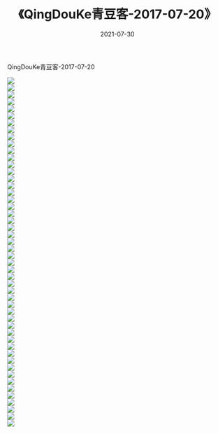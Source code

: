 ﻿---
layout: post
title:  《QingDouKe青豆客-2017-07-20》
date:   2021-07-30
img: http://img.660000.xyz/Sharelink/网络美图/2021/QingDouKe青豆客-2017-07-20/000.jpg
categories: [美女, 清纯, 唯美]
---

QingDouKe青豆客-2017-07-20

  ![](http://img.660000.xyz/Sharelink/网络美图/2021/QingDouKe青豆客-2017-07-20/001.jpg) <br> ![](http://img.660000.xyz/Sharelink/网络美图/2021/QingDouKe青豆客-2017-07-20/002.jpg) <br> ![](http://img.660000.xyz/Sharelink/网络美图/2021/QingDouKe青豆客-2017-07-20/003.jpg) <br> ![](http://img.660000.xyz/Sharelink/网络美图/2021/QingDouKe青豆客-2017-07-20/004.jpg) <br> ![](http://img.660000.xyz/Sharelink/网络美图/2021/QingDouKe青豆客-2017-07-20/005.jpg) <br> ![](http://img.660000.xyz/Sharelink/网络美图/2021/QingDouKe青豆客-2017-07-20/006.jpg) <br> ![](http://img.660000.xyz/Sharelink/网络美图/2021/QingDouKe青豆客-2017-07-20/007.jpg) <br> ![](http://img.660000.xyz/Sharelink/网络美图/2021/QingDouKe青豆客-2017-07-20/008.jpg) <br> ![](http://img.660000.xyz/Sharelink/网络美图/2021/QingDouKe青豆客-2017-07-20/009.jpg) <br> ![](http://img.660000.xyz/Sharelink/网络美图/2021/QingDouKe青豆客-2017-07-20/010.jpg) <br> ![](http://img.660000.xyz/Sharelink/网络美图/2021/QingDouKe青豆客-2017-07-20/011.jpg) <br> ![](http://img.660000.xyz/Sharelink/网络美图/2021/QingDouKe青豆客-2017-07-20/012.jpg) <br> ![](http://img.660000.xyz/Sharelink/网络美图/2021/QingDouKe青豆客-2017-07-20/013.jpg) <br> ![](http://img.660000.xyz/Sharelink/网络美图/2021/QingDouKe青豆客-2017-07-20/014.jpg) <br> ![](http://img.660000.xyz/Sharelink/网络美图/2021/QingDouKe青豆客-2017-07-20/015.jpg) <br> ![](http://img.660000.xyz/Sharelink/网络美图/2021/QingDouKe青豆客-2017-07-20/016.jpg) <br> ![](http://img.660000.xyz/Sharelink/网络美图/2021/QingDouKe青豆客-2017-07-20/017.jpg) <br> ![](http://img.660000.xyz/Sharelink/网络美图/2021/QingDouKe青豆客-2017-07-20/018.jpg) <br> ![](http://img.660000.xyz/Sharelink/网络美图/2021/QingDouKe青豆客-2017-07-20/019.jpg) <br> ![](http://img.660000.xyz/Sharelink/网络美图/2021/QingDouKe青豆客-2017-07-20/020.jpg) <br> ![](http://img.660000.xyz/Sharelink/网络美图/2021/QingDouKe青豆客-2017-07-20/021.jpg) <br> ![](http://img.660000.xyz/Sharelink/网络美图/2021/QingDouKe青豆客-2017-07-20/022.jpg) <br> ![](http://img.660000.xyz/Sharelink/网络美图/2021/QingDouKe青豆客-2017-07-20/023.jpg) <br> ![](http://img.660000.xyz/Sharelink/网络美图/2021/QingDouKe青豆客-2017-07-20/024.jpg) <br> ![](http://img.660000.xyz/Sharelink/网络美图/2021/QingDouKe青豆客-2017-07-20/025.jpg) <br> ![](http://img.660000.xyz/Sharelink/网络美图/2021/QingDouKe青豆客-2017-07-20/026.jpg) <br> ![](http://img.660000.xyz/Sharelink/网络美图/2021/QingDouKe青豆客-2017-07-20/027.jpg) <br> ![](http://img.660000.xyz/Sharelink/网络美图/2021/QingDouKe青豆客-2017-07-20/028.jpg) <br> ![](http://img.660000.xyz/Sharelink/网络美图/2021/QingDouKe青豆客-2017-07-20/029.jpg) <br> ![](http://img.660000.xyz/Sharelink/网络美图/2021/QingDouKe青豆客-2017-07-20/030.jpg) <br> ![](http://img.660000.xyz/Sharelink/网络美图/2021/QingDouKe青豆客-2017-07-20/031.jpg) <br> ![](http://img.660000.xyz/Sharelink/网络美图/2021/QingDouKe青豆客-2017-07-20/032.jpg) <br> ![](http://img.660000.xyz/Sharelink/网络美图/2021/QingDouKe青豆客-2017-07-20/033.jpg) <br> ![](http://img.660000.xyz/Sharelink/网络美图/2021/QingDouKe青豆客-2017-07-20/034.jpg) <br> ![](http://img.660000.xyz/Sharelink/网络美图/2021/QingDouKe青豆客-2017-07-20/035.jpg) <br> ![](http://img.660000.xyz/Sharelink/网络美图/2021/QingDouKe青豆客-2017-07-20/036.jpg) <br> ![](http://img.660000.xyz/Sharelink/网络美图/2021/QingDouKe青豆客-2017-07-20/037.jpg) <br> ![](http://img.660000.xyz/Sharelink/网络美图/2021/QingDouKe青豆客-2017-07-20/038.jpg) <br> ![](http://img.660000.xyz/Sharelink/网络美图/2021/QingDouKe青豆客-2017-07-20/039.jpg) <br> ![](http://img.660000.xyz/Sharelink/网络美图/2021/QingDouKe青豆客-2017-07-20/040.jpg) <br> ![](http://img.660000.xyz/Sharelink/网络美图/2021/QingDouKe青豆客-2017-07-20/041.jpg) <br> ![](http://img.660000.xyz/Sharelink/网络美图/2021/QingDouKe青豆客-2017-07-20/042.jpg) <br> ![](http://img.660000.xyz/Sharelink/网络美图/2021/QingDouKe青豆客-2017-07-20/043.jpg) <br> ![](http://img.660000.xyz/Sharelink/网络美图/2021/QingDouKe青豆客-2017-07-20/044.jpg) <br> ![](http://img.660000.xyz/Sharelink/网络美图/2021/QingDouKe青豆客-2017-07-20/045.jpg) <br> ![](http://img.660000.xyz/Sharelink/网络美图/2021/QingDouKe青豆客-2017-07-20/046.jpg) <br> ![](http://img.660000.xyz/Sharelink/网络美图/2021/QingDouKe青豆客-2017-07-20/047.jpg) <br> ![](http://img.660000.xyz/Sharelink/网络美图/2021/QingDouKe青豆客-2017-07-20/048.jpg) <br> ![](http://img.660000.xyz/Sharelink/网络美图/2021/QingDouKe青豆客-2017-07-20/049.jpg) <br> ![](http://img.660000.xyz/Sharelink/网络美图/2021/QingDouKe青豆客-2017-07-20/050.jpg) <br>